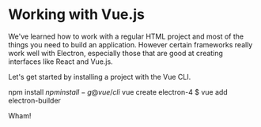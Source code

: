 # Working with Vue.js

We've learned how to work with a regular HTML project and most of the things you need to build an application. However certain frameworks really work well with Electron, especially those that are good at creating interfaces like React and Vue.js.

Let's get started by installing a project with the Vue CLI.

npm install
$npm install -g @vue/cli$ vue create electron-4
\$ vue add electron-builder

Wham!
